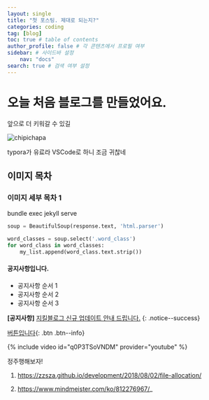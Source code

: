 ```yaml
---
layout: single
title: "첫 포스팅. 제대로 되는지?"
categories: coding
tag: [blog]
toc: true # table of contents
author_profile: false # 각 콘텐츠에서 프로필 여부
sidebar: # 사이드바 설정
    nav: "docs"
search: true # 검색 여부 설정
---
```


# 오늘 처음 블로그를 만들었어요.

앞으로 더 키워갈 수 있길

![chipichapa]({{site.url}}/images/2024-03-11-first/chipichapa.jpg)

typora가 유료라 VSCode로 하니 조금 귀찮네

## 이미지 목차

### 이미지 세부 목차 1

bundle exec jekyll serve

```python
soup = BeautifulSoup(response.text, 'html.parser')

word_classes = soup.select('.word_class')  
for word_class in word_classes:
    my_list.append(word_class.text.strip())
  ```

<div class="notice--warning">
<h4>공지사항입니다.</h4>
<ul>
    <li>공지사항 순서 1</li>
    <li>공지사항 순서 2</li>
    <li>공지사항 순서 3</li>
</ul>
</div>

**[공지사항]** [지킬블로그 신규 업데이트 안내 드립니다.](https://mmistakes.github.io/minimal-mistakes/docs/quick-start-guide/)
{: .notice--success}


[버튼입니다](https://mmistakes.github.io/minimal-mistakes/docs/utility-classes/){: .btn .btn--info}


{% include video id="q0P3TSoVNDM" provider="youtube" %}


정주행해보자!

1. https://zzsza.github.io/development/2018/08/02/file-allocation/

2. https://www.mindmeister.com/ko/812276967/_

